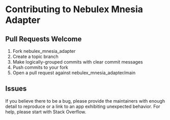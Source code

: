 # Contributing to Nebulex Mnesia Adapter

## Pull Requests Welcome
1. Fork nebulex_mnesia_adapter
2. Create a topic branch
3. Make logically-grouped commits with clear commit messages
4. Push commits to your fork
5. Open a pull request against nebulex_mnesia_adapter/main

## Issues

If you believe there to be a bug, please provide the maintainers with enough
detail to reproduce or a link to an app exhibiting unexpected behavior. For
help, please start with Stack Overflow.
